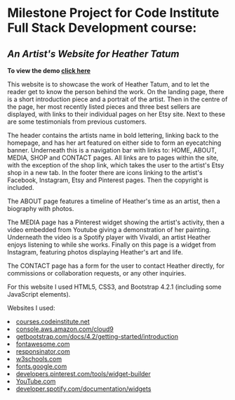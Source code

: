 

<h1>Milestone Project for Code Institute Full Stack Development course:</h1>
<h2><i>An Artist's Website for Heather Tatum</i></h2>

<b>To view the demo <a href="https://oliviatatum.github.io/heathertatum/index.html">click here</a></b>

This website is to showcase the work of Heather Tatum, and to let the reader get to know the person behind the work. On the 
landing page, there is a short introduction piece and a portrait of the artist. Then in the centre of the page, her most 
recently listed pieces and three best sellers are displayed, with links to their individual pages on her Etsy site.
Next to these are some testimonials from previous customers. 

The header contains the artists name in bold lettering, linking back to the homepage, and has her art featured on either 
side to form an eyecatching banner. Underneath this is a navigation bar with links to: HOME, ABOUT, MEDIA, SHOP and CONTACT
pages. All links are to pages within the site, with the exception of the shop link, which takes the user to the artist's Etsy 
shop in a new tab.
In the footer there are icons linking to the artist's Facebook, Instagram, Etsy and Pinterest pages. Then the copyright is included.

The ABOUT page features a timeline of Heather's time as an artist, then a biography with photos.

The MEDIA page has a Pinterest widget showing the artist's activity, then a video embedded from Youtube giving a demonstration of her 
painting. Underneath the video is a Spotify player with Vivaldi, an artist Heather enjoys listening to while she works. Finally on this page
is a widget from Instagram, featuring photos displaying Heather's art and life.

The CONTACT page has a form for the user to contact Heather directly, for commissions or collaboration requests, or any other inquiries.



For this website I used HTML5, CSS3, and Bootstrap 4.2.1 (including some JavaScript elements). 

Websites I used:

<li><a href="https://courses.codeinstitute.net">courses.codeinstitute.net</a></li>
<li><a href="https://console.aws.amazon.com/cloud9">console.aws.amazon.com/cloud9</a></li>
<li><a href="https://getbootstrap.com/docs/4.2/getting-started/introduction/">getbootstrap.com/docs/4.2/getting-started/introduction</a></li>
<li><a href="https://fontawesome.com/">fontawesome.com</a></li>
<li><a href="http://www.responsinator.com/">responsinator.com</a></li>
<li><a href="https://www.w3schools.com">w3schools.com</a></li>
<li><a href="https://fonts.google.com/">fonts.google.com</a></li>
<li><a href="https://developers.pinterest.com/tools/widget-builder/?">developers.pinterest.com/tools/widget-builder</a></li>
<li><a href="https://www.youtube.com/">YouTube.com</a></li>
<li><a href="https://developer.spotify.com/documentation/widgets">developer.spotify.com/documentation/widgets</a></li>







